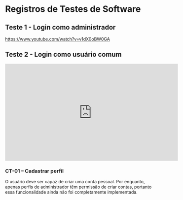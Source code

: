 # Registros de Testes de Software

## Teste 1 - Login como administrador

https://www.youtube.com/watch?v=v1dX0oBW0GA

## Teste 2 - Login como usuário comum

<iframe width="560" height="315" src="https://www.youtube.com/embed/v4ZaojLUV_o?si=66nFFGbk3x6Hd6dD" title="YouTube video player" frameborder="0" allow="accelerometer; autoplay; clipboard-write; encrypted-media; gyroscope; picture-in-picture; web-share" allowfullscreen></iframe>

### CT-01 – Cadastrar perfil

O usuário deve ser capaz de criar uma conta pessoal.
Por enquanto, apenas perfis de administrador têm permissão de criar contas, portanto essa funcionalidade ainda não foi completamente implementada.


